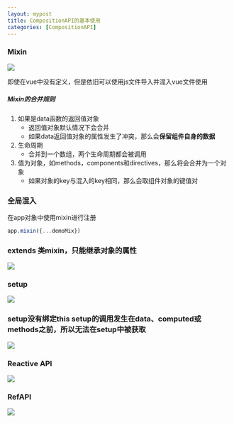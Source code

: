 ```yaml
---
layout: mypost
title: CompositionAPI的基本使用
categories: [CompositionAPI]
---
```


### Mixin

![](https://gitee.com/wenn0/picgo/raw/master/img/202210262023512.png)

即使在vue中没有定义，但是依旧可以使用js文件导入并混入vue文件使用

##### Mixin的合并规则

1. 如果是data函数的返回值对象
   - 返回值对象默认情况下会合并
   - 如果data返回值对象的属性发生了冲突，那么会**保留组件自身的数据**
2. 生命周期
   - 合并到一个数组，两个生命周期都会被调用
3. 值为对象，如methods，components和directives，那么将会合并为一个对象
   - 如果对象的key与混入的key相同，那么会取组件对象的键值对

### 全局混入

在app对象中使用mixin进行注册

```js
app.mixin({...demoMix})
```

### extends 类mixin，只能继承对象的属性

![](https://gitee.com/wenn0/picgo/raw/master/img/202210262038714.png)

### setup

![](https://gitee.com/wenn0/picgo/raw/master/img/202210262048447.png)

### **setup没有绑定this**   setup的调用发生在data、computed或methods之前，所以无法在setup中被获取

![](https://gitee.com/wenn0/picgo/raw/master/img/202210262104526.png)

 ### Reactive API

![](https://gitee.com/wenn0/picgo/raw/master/img/202210262118048.png)

### RefAPI

![](https://gitee.com/wenn0/picgo/raw/master/img/202210262121483.png)
